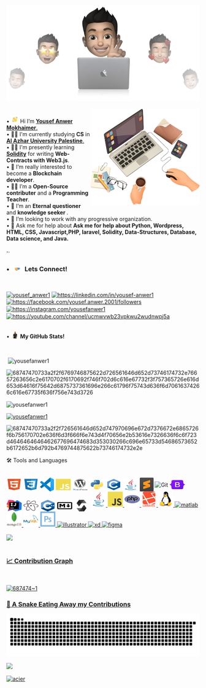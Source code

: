 <!--About myself!-->
<div align="center" >  
<img  src="Images/cover-photo.png" > </div>  </br> </a>

<div align="left" >
<img align="right" height="250" width="285" src="Images/home.png" > <br>
<!--• 👋  Hi I’m <a href="http://YousefAnwerMokhaimer.com" target="_blank"><b>Yousef Anwer Mokhaimer</b>.</a> <br> -->
•  <img src="Images/shake-hand.gif" width="20px"> Hi I’m <a href="https://YousefAnwerMokhaimer.tech/" target="_blank"><b>Yousef Anwer Mokhaimer</b>.</a> <br>
• 👨‍🎓 I'm currently studying <b>CS</b> in <a href="http://www.alazhar.edu.ps/"><b> Al Azhar University  Palestine</b>.</a><br>
• 👨‍💻 I'm presently learning <a href="https://soliditylang.org/"><b>Solidity</b></a> for writing <b>Web-Contracts with Web3.js</b>.<br>
• 👀 I’m really interested to become a <b>Blockchain developer</b>.<br>
• 👨‍🏫 I’m a <b>Open-Source contributer</b> and a <b>Programming Teacher</b>. <br>
• 🌱 I’m an <b>Eternal questioner</b> and <b>knowledge seeker </b>. <br>
• 💞️ I’m looking to work with any progressive organization.<br>
• 💬 Ask me for help about <b>Ask me for help about  Python, Wordpress, HTML, CSS, Javascript,PHP,  laravel, Solidity, Data-Structures, Database, Data science, and Java.</h3><p align="left">.</b>.<br>
</div>

##

<!--:Social Media Links!-->

<div>

<h3> • <img src="Images/shakehand.gif" width="32">  <b> Lets Connect! </b> </h3> <br>

<a href="https://twitter.com/yousef_anwer1" target="blank"><img align="center" src="https://raw.githubusercontent.com/rahuldkjain/github-profile-readme-generator/master/src/images/icons/Social/twitter.svg" alt="yousef_anwer1" height="30" width="40" /></a>
<a href="https://linkedin.com/in/https://linkedin.com/in/yousef-anwer1" target="blank"><img align="center" src="https://raw.githubusercontent.com/rahuldkjain/github-profile-readme-generator/master/src/images/icons/Social/linked-in-alt.svg" alt="https://linkedin.com/in/yousef-anwer1" height="30" width="40" /></a>
<a href="https://fb.com/https://facebook.com/yousef.anwer.2001/followers" target="blank"><img align="center" src="https://raw.githubusercontent.com/rahuldkjain/github-profile-readme-generator/master/src/images/icons/Social/facebook.svg" alt="https://facebook.com/yousef.anwer.2001/followers" height="30" width="40" /></a>
<a href="https://instagram.com/https://instagram.com/yousefanwer1" target="blank"><img align="center" src="https://raw.githubusercontent.com/rahuldkjain/github-profile-readme-generator/master/src/images/icons/Social/instagram.svg" alt="https://instagram.com/yousefanwer1" height="30" width="40" /></a>
<a href="https://www.youtube.com/c/https://youtube.com/channel/ucmwvwb23vpkwu2wudnwpj5a" target="blank"><img align="center" src="https://raw.githubusercontent.com/rahuldkjain/github-profile-readme-generator/master/src/images/icons/Social/youtube.svg" alt="https://youtube.com/channel/ucmwvwb23vpkwu2wudnwpj5a" height="30" width="40" /></a>
</p>


</div>


##

<!--Github stats!-->

<p> • <img src="Images/github-stats.gif" width="20">  <b>  My GitHub Stats! </b> </p> <br>

<p>&nbsp;<img align="center" src="https://github-readme-stats.vercel.app/api?username=yousefanwer1&show_icons=true&locale=en" alt="yousefanwer1" /></p>

  ![68747470733a2f2f6769746875622d726561646d652d73746174732e76657263656c2e6170702f6170692f746f702d6c616e67732f3f757365726e616d653d64616f75642d6875737361696e266c61796f75743d636f6d70616374266c616e67735f636f756e743d3726](https://user-images.githubusercontent.com/101040488/207275394-ad2f3e70-a36b-4d1f-9350-0c72fd5ed689.svg)
  

<p><img align="center" src="https://github-readme-streak-stats.herokuapp.com/?user=yousefanwer1&" alt="yousefanwer1" /></p>


<p align="left"> <a href="https://github.com/ryo-ma/github-profile-trophy"><img src="https://github-profile-trophy.vercel.app/?username=yousefanwer1" alt="yousefanwer1" /></a> </p>

![68747470733a2f2f726561646d652d747970696e672d7376672e6865726f6b756170702e636f6d3f666f6e743d4f70656e2b53616e7326636f6c6f723d4646464646462677696474683d353030266c696e65733d54686573652b6172652b6d792b4769744875622b73746174732e2e](https://user-images.githubusercontent.com/101040488/207257332-3264a1b2-fef9-44f6-8000-a18b506cc250.svg) <br>
 





<!--Used Languages and tools!-->

🛠 Tools and Languages<br> 

<div style="display: inline_block"><br>  
  <img align="center" alt="html" height="30" width="40" src="https://raw.githubusercontent.com/devicons/devicon/master/icons/html5/html5-original.svg" />
  <img align="center" alt="css" height="30" width="40" src="https://raw.githubusercontent.com/devicons/devicon/master/icons/css3/css3-original.svg" />
  <img align="center" alt="Visual Studio Code" width="36px" src="https://raw.githubusercontent.com/github/explore/80688e429a7d4ef2fca1e82350fe8e3517d3494d/topics/visual-studio-code/visual-studio-code.png" />
  <img align="center" alt="javascript" height="30" width="40" src="https://raw.githubusercontent.com/devicons/devicon/master/icons/javascript/javascript-plain.svg" />
  <img align="center" alt="wordpress" height="30" width="40" src="https://raw.githubusercontent.com/devicons/devicon/master/icons/wordpress/wordpress-original.svg" />
  <img align="center" alt="python" height="30" width="40" src="https://raw.githubusercontent.com/devicons/devicon/master/icons/python/python-original.svg" />
  <img align="center" alt="c++" height="30" width="40" src="https://raw.githubusercontent.com/devicons/devicon/master/icons/c/c-original.svg" />
  <img align="center" alt="java" height="30" width="40" src="https://raw.githubusercontent.com/devicons/devicon/master/icons/java/java-original.svg" />
  <img align="center" alt="Sublime-Text" width="36px" src="https://raw.githubusercontent.com/github/explore/80688e429a7d4ef2fca1e82350fe8e3517d3494d/topics/sublime-text/sublime-text.png" />
  <img align="center" alt="Git" width="36px" src="https://cdn.icon-icons.com/icons2/2415/PNG/512/git_plain_wordmark_logo_icon_146508.png" />
  <img align="center" alt="bootstrap" height="30" width="40" src="https://raw.githubusercontent.com/devicons/devicon/master/icons/bootstrap/bootstrap-original.svg" />
  <img align="center" alt="intellij" height="30" width="40" src="https://raw.githubusercontent.com/devicons/devicon/master/icons/intellij/intellij-original.svg" />
  <img align="center" alt="atom" height="30" width="40" src="https://raw.githubusercontent.com/devicons/devicon/master/icons/atom/atom-original.svg" />
  <img align="center" alt="C++" height="30" width="40" src="https://raw.githubusercontent.com/devicons/devicon/master/icons/cplusplus/cplusplus-original.svg" />
  <img align="center" alt="markdown" height="30" width="40" src="https://raw.githubusercontent.com/devicons/devicon/master/icons/markdown/markdown-original.svg" />
  <img align="center" alt="solidity"  height="30" width="40" src="https://raw.githubusercontent.com/devicons/devicon/master/icons/solidity/solidity-original.svg" />
  <a href="https://www.java.com" target="_blank" rel="noreferrer"> <img src="https://raw.githubusercontent.com/devicons/devicon/master/icons/java/java-original.svg" alt="java" width="40" height="40"/> </a> <a href="https://developer.mozilla.org/en-US/docs/Web/JavaScript" target="_blank" rel="noreferrer"> <img src="https://raw.githubusercontent.com/devicons/devicon/master/icons/javascript/javascript-original.svg" alt="javascript" width="40" height="40"/> </a> <a href="https://laravel.com/" target="_blank" rel="noreferrer"> 
  <img src="https://raw.githubusercontent.com/devicons/devicon/master/icons/php/php-original.svg" alt="php" width="40" height="40"/>
  <img src="https://raw.githubusercontent.com/devicons/devicon/master/icons/laravel/laravel-plain-wordmark.svg" alt="laravel" width="40" height="40"/>
  </a> <a href="https://www.linux.org/" target="_blank" rel="noreferrer"> <img src="https://raw.githubusercontent.com/devicons/devicon/master/icons/linux/linux-original.svg" alt="linux" width="40" height="40"/> </a> <a href="https://www.mathworks.com/" target="_blank" rel="noreferrer"> <img src="https://upload.wikimedia.org/wikipedia/commons/2/21/Matlab_Logo.png" alt="matlab" width="40" height="40"/> </a> <a href="https://www.mongodb.com/" target="_blank" rel="noreferrer"> <img src="https://raw.githubusercontent.com/devicons/devicon/master/icons/mongodb/mongodb-original-wordmark.svg" alt="mongodb" width="40" height="40"/> </a> <a href="https://www.mysql.com/" target="_blank" rel="noreferrer"> <img src="https://raw.githubusercontent.com/devicons/devicon/master/icons/mysql/mysql-original-wordmark.svg" alt="mysql" width="40" height="40"/> </a> 
  <a href="https://www.photoshop.com/en" target="_blank" rel="noreferrer"> <img src="https://raw.githubusercontent.com/devicons/devicon/master/icons/photoshop/photoshop-line.svg" alt="photoshop" width="40" height="40"/> </a> <a href="https://www.php.net" target="_blank" rel="noreferrer">
  <a href="https://www.adobe.com/in/products/illustrator.html" target="_blank" rel="noreferrer"> <img src="https://www.vectorlogo.zone/logos/adobe_illustrator/adobe_illustrator-icon.svg" alt="illustrator" width="40" height="40"/> </a>
  <a href="https://git-scm.com/" target="_blank" rel="noreferrer">
  <a href="https://www.adobe.com/products/xd.html" target="_blank" rel="noreferrer"> <img src="https://cdn.worldvectorlogo.com/logos/adobe-xd.svg" alt="xd" width="40" height="40"/>
  <a href="https://www.figma.com/" target="_blank" rel="noreferrer"> <img src="https://www.vectorlogo.zone/logos/figma/figma-icon.svg" alt="figma" width="40" height="40"/> </a> <a href="https://git-scm.com/" target="_blank" rel="noreferrer">
 

</div> <br>
    
<img src="https://readme-typing-svg.herokuapp.com?font=Open+Sans&color=F0E68C&width=500&lines=These+are+the+tools+that+I+am+working+with..">

#
    
<!--Contribution Graph Section!-->

<h3 align="left"> 📈 Contribution Graph</h3><br> 

![687474~1](https://user-images.githubusercontent.com/101040488/207271951-251e2251-6826-4bc2-914d-02fec9fb79ce.SVG)

    
<!--Snake Animation!-->
### 🐍 A Snake Eating Away my Contributions

<p align="center">
  <img src="https://github.com/Daoud-Hussain/Daoud-Hussain/raw/output/github-contribution-grid-snake.svg" alt="snake"></center>
</p>

<img src="https://readme-typing-svg.herokuapp.com?font=Open+Sans&color=27e650c4&width=500&lines=Thanks+For+Visiting+my+Profile..">
    

<!--Profile view counter API!-->
<p align="left"> <img src="https://gpvc.arturio.dev/Daoud-Hussain" alt="acier" /> </p>
